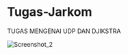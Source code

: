 # Tugas-Jarkom

TUGAS MENGENAI UDP DAN DJIKSTRA

![Screenshot_2](https://user-images.githubusercontent.com/79719684/139594583-a7ebe84a-ad01-4a01-aea5-b4c7e8566780.png)
